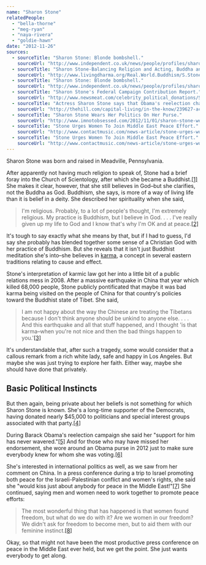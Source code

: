 ```yaml
---
name: "Sharon Stone"
relatedPeople:
  - "bella-thorne"
  - "meg-ryan"
  - "naya-rivera"
  - "goldie-hawn"
date: "2012-11-26"
sources:
  - sourceTitle: "Sharon Stone: Blonde bombshell."
    sourceUrl: "http://www.independent.co.uk/news/people/profiles/sharon-stone-blonde-bombshell-837479.html"
  - sourceTitle: "Sharon Stone-Balancing Religion and Acting, Buddha and God."
    sourceUrl: "http://www.livingdharma.org/Real.World.Buddhism/S.Stone-BuddhismPractice.html"
  - sourceTitle: "Sharon Stone: Blonde bombshell."
    sourceUrl: "http://www.independent.co.uk/news/people/profiles/sharon-stone-blonde-bombshell-837479.html"
  - sourceTitle: "Sharon Stone's Federal Campaign Contribution Report."
    sourceUrl: "http://www.newsmeat.com/celebrity_political_donations/Sharon_Stone.php"
  - sourceTitle: "Actress Sharon Stone says that Obama's reelection chances are 'spectacular.'"
    sourceUrl: "http://thehill.com/capital-living/in-the-know/239627-actress-sharon-stone-says-that-obamas-reelection-chances-are-spectacular-"
  - sourceTitle: "Sharon Stone Wears Her Politics On Her Purse."
    sourceUrl: "http://www.imnotobsessed.com/2012/11/01/sharon-stone-wears-her-politics-on-her-purse/#.ULENV4fAdf1"
  - sourceTitle: "Stone Urges Women To Join Middle East Peace Effort."
    sourceUrl: "http://www.contactmusic.com/news-article/stone-urges-women-to-join-middle-east-peace-effort_09_03_2006"
  - sourceTitle: "Stone Urges Women To Join Middle East Peace Effort."
    sourceUrl: "http://www.contactmusic.com/news-article/stone-urges-women-to-join-middle-east-peace-effort_09_03_2006"
---
```


Sharon Stone was born and raised in Meadville, Pennsylvania.

After apparently not having much religion to speak of, Stone had a brief foray into the Church of Scientology, after which she became a Buddhist.<a class="source-citation" href="http://www.independent.co.uk/news/people/profiles/sharon-stone-blonde-bombshell-837479.html" title="Sharon Stone: Blonde bombshell.">[1]</a> She makes it clear, however, that she still believes in God–but she clarifies, not the Buddha as God. Buddhism, she says, is more of a way of living life than it is belief in a deity. She described her spirituality when she said,

>I'm religious. Probably, to a lot of people's thought, I'm extremely religious. My practice is Buddhism, but I believe in God. . . . I've really given up my life to God and I know that's why I'm OK and at peace.<a class="source-citation" href="http://www.livingdharma.org/Real.World.Buddhism/S.Stone-BuddhismPractice.html" title="Sharon Stone-Balancing Religion and Acting, Buddha and God.">[2]</a>

It's tough to say exactly what she means by that, but if I had to guess, I'd say she probably has blended together some sense of a Christian God with her practice of Buddhism. But she reveals that it isn't just Buddhist meditation she's into–she believes in [karma](http://en.wikipedia.org/wiki/Karma_in_Buddhism), a concept in several eastern traditions relating to cause and effect.

Stone's interpretation of karmic law got her into a little bit of a public relations mess in 2008. After a massive earthquake in China that year which killed 68,000 people, Stone publicly pontificated that maybe it was bad karma being visited on the people of China for that country's policies toward the Buddhist state of Tibet. She said,

>I am not happy about the way the Chinese are treating the Tibetans because I don't think anyone should be unkind to anyone else. . . . And this earthquake and all that stuff happened, and I thought 'is that karma–when you're not nice and then the bad things happen to you.'<a class="source-citation" href="http://www.independent.co.uk/news/people/profiles/sharon-stone-blonde-bombshell-837479.html" title="Sharon Stone: Blonde bombshell.">[3]</a>

It's understandable that, after such a tragedy, some would consider that a callous remark from a rich white lady, safe and happy in Los Angeles. But maybe she was just trying to explore her faith. Either way, maybe she should have done that privately.


## Basic Political Instincts

But then again, being private about her beliefs is not something for which Sharon Stone is known. She's a long-time supporter of the Democrats, having donated nearly $45,000 to politicians and special interest groups associated with that party.<a class="source-citation" href="http://www.newsmeat.com/celebrity_political_donations/Sharon_Stone.php" title="Sharon Stone&apos;s Federal Campaign Contribution Report.">[4]</a>

During Barack Obama's reelection campaign she said her "support for him has never wavered."<a class="source-citation" href="http://thehill.com/capital-living/in-the-know/239627-actress-sharon-stone-says-that-obamas-reelection-chances-are-spectacular-" title="Actress Sharon Stone says that Obama&apos;s reelection chances are &apos;spectacular.&apos;">[5]</a> And for those who may have missed her endorsement, she wore around an Obama purse in 2012 just to make sure everybody knew for whom she was voting.<a class="source-citation" href="http://www.imnotobsessed.com/2012/11/01/sharon-stone-wears-her-politics-on-her-purse/#.ULENV4fAdf1" title="Sharon Stone Wears Her Politics On Her Purse.">[6]</a>

She's interested in international politics as well, as we saw from her comment on China. In a press conference during a trip to Israel promoting both peace for the Israeli-Palestinian conflict and women's rights, she said she "would kiss just about anybody for peace in the Middle East!"<a class="source-citation" href="http://www.contactmusic.com/news-article/stone-urges-women-to-join-middle-east-peace-effort_09_03_2006" title="Stone Urges Women To Join Middle East Peace Effort.">[7]</a> She continued, saying men and women need to work together to promote peace efforts:

>The most wonderful thing that has happened is that women found freedom, but what do we do with it? Are we women in our freedom? We didn't ask for freedom to become men, but to aid them with our feminine instinct.<a class="source-citation" href="http://www.contactmusic.com/news-article/stone-urges-women-to-join-middle-east-peace-effort_09_03_2006" title="Stone Urges Women To Join Middle East Peace Effort.">[8]</a>

Okay, so that might not have been the most productive press conference on peace in the Middle East ever held, but we get the point. She just wants everybody to get along.